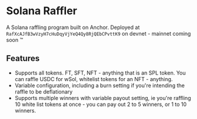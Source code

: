 # Solana Raffler

A Solana raffling program built on Anchor. Deployed at `RafXcAJfB3wVzyH7cHuDqyVjYeQ4Qy8RjQEbCPvttK9` on devnet - mainnet coming soon :tm:

## Features

- Supports all tokens. FT, SFT, NFT - anything that is an SPL token. You can raffle USDC for wSol, whitelist tokens for an NFT - anything.
- Variable configuration, including a burn setting if you're intending the raffle to be deflationary
- Supports multiple winners with variable payout setting, ie you're raffling 10 white list tokens at once - you can pay out 2 to 5 winners, or 1 to 10 winners.

